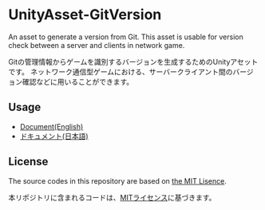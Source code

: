 # UnityAsset-GitVersion

An asset to generate a version from Git.
This asset is usable for version check between a server and clients in network game.

Gitの管理情報からゲームを識別するバージョンを生成するためのUnityアセットです。
ネットワーク通信型ゲームにおける、サーバークライアント間のバージョン確認などに用いることができます。

## Usage

- [Document(English)](Assets/PlanetaGameLabo/GitVersion/README.md)
- [ドキュメント(日本語)](Assets/PlanetaGameLabo/GitVersion/README_jp.md)

## License

The source codes in this repository are based on [the MIT Lisence](LICENSE).

本リポジトリに含まれるコードは、[MITライセンス](LICENSE)に基づきます。
